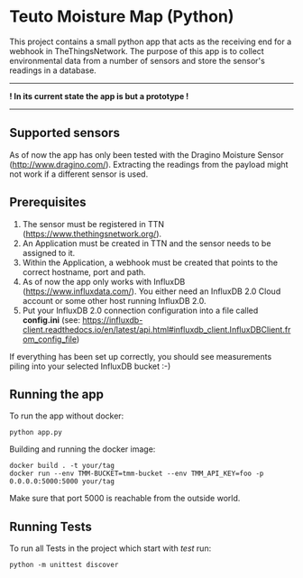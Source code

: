 # Teuto Moisture Map (Python)

This project contains a small python app that acts as the receiving end for a webhook in TheThingsNetwork. The purpose of this app is to collect environmental data from a number of sensors and store the sensor's readings in a database.

---

**! In its current state the app is but a prototype !**

---

## Supported sensors

As of now the app has only been tested with the Dragino Moisture Sensor (<http://www.dragino.com/>). Extracting the readings from the payload might not work if a different sensor is used.

## Prerequisites

1. The sensor must be registered in TTN (<https://www.thethingsnetwork.org/>).
2. An Application must be created in TTN and the sensor needs to be assigned to it.
3. Within the Application, a webhook must be created that points to the correct hostname, port and path.
4. As of now the app only works with InfluxDB (<https://www.influxdata.com/>). You either need an InfluxDB 2.0 Cloud account or some other host running InfluxDB 2.0.
5. Put your InfluxDB 2.0 connection configuration into a file called **config.ini** (see: <https://influxdb-client.readthedocs.io/en/latest/api.html#influxdb_client.InfluxDBClient.from_config_file>)

If everything has been set up correctly, you should see measurements piling into your selected InfluxDB bucket :-)

## Running the app

To run the app without docker:

    python app.py

Building and running the docker image:

    docker build . -t your/tag
    docker run --env TMM-BUCKET=tmm-bucket --env TMM_API_KEY=foo -p 0.0.0.0:5000:5000 your/tag

Make sure that port 5000 is reachable from the outside world.

## Running Tests

To run all Tests in the project which start with _test_ run:

```
python -m unittest discover
```
